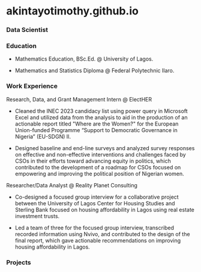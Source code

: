 # akintayotimothy.github.io

### Data Scientist


###  Education
- Mathematics Education, BSc.Ed. @ University of Lagos.

- Mathematics and Statistics Diploma @ Federal Polytechnic Ilaro.

### Work Experience
Research, Data, and Grant Management Intern @ ElectHER
- Cleaned the INEC 2023 candidacy list using power query in Microsoft Excel and utilized data from the analysis to aid in the production of an actionable report titled "Where are the Women?" for the European Union-funded Programme “Support to Democratic Governance in Nigeria” (EU-SDGN) II.
  
- Designed baseline and end-line surveys and analyzed survey responses on effective and non-effective interventions and challenges faced by CSOs in their efforts toward advancing equity in politics, which contributed to the development of a roadmap for CSOs focused on empowering and improving the political position of Nigerian women.

Researcher/Data Analyst @ Reality Planet Consulting
- Co-designed a focused group interview for a collaborative project between the University of Lagos Center for Housing Studies and Sterling Bank focused on housing affordability in Lagos using real estate investment trusts.

- Led a team of three for the focused group interview, transcribed recorded information using Nvivo, and contributed to the design of the final report, which gave actionable recommendations on improving housing affordability in Lagos.
  

### Projects
